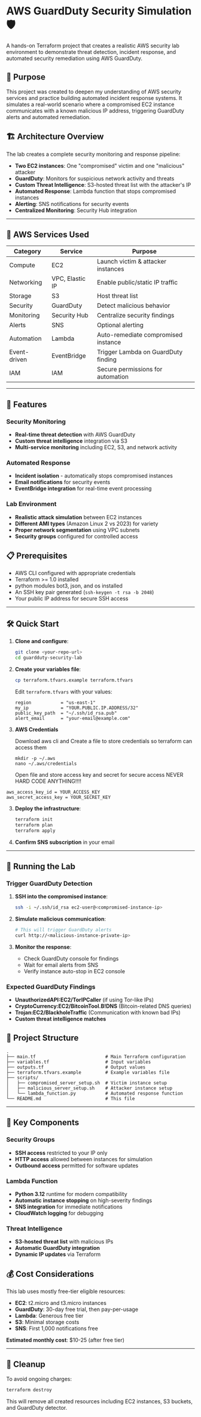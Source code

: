 # AWS GuardDuty Security Simulation 🛡️

A hands-on Terraform project that creates a realistic AWS security lab environment to demonstrate threat detection, incident response, and automated security remediation using AWS GuardDuty.

## 🎯 Purpose

This project was created to deepen my understanding of AWS security services and practice building automated incident response systems. It simulates a real-world scenario where a compromised EC2 instance communicates with a known malicious IP address, triggering GuardDuty alerts and automated remediation.

## 🏗️ Architecture Overview

The lab creates a complete security monitoring and response pipeline:

- **Two EC2 instances**: One "compromised" victim and one "malicious" attacker
- **GuardDuty**: Monitors for suspicious network activity and threats
- **Custom Threat Intelligence**: S3-hosted threat list with the attacker's IP
- **Automated Response**: Lambda function that stops compromised instances
- **Alerting**: SNS notifications for security events
- **Centralized Monitoring**: Security Hub integration


---

## 🧰 AWS Services Used

| Category       | Service         | Purpose                               |
|----------------|------------------|----------------------------------------|
| Compute        | EC2              | Launch victim & attacker instances     |
| Networking     | VPC, Elastic IP  | Enable public/static IP traffic        |
| Storage        | S3               | Host threat list                       |
| Security       | GuardDuty        | Detect malicious behavior              |
| Monitoring     | Security Hub     | Centralize security findings           |
| Alerts         | SNS              | Optional alerting                      |
| Automation     | Lambda           | Auto-remediate compromised instance    |
| Event-driven   | EventBridge      | Trigger Lambda on GuardDuty finding    |
| IAM            | IAM              | Secure permissions for automation      |

---

## 🚀 Features

### Security Monitoring
- **Real-time threat detection** with AWS GuardDuty
- **Custom threat intelligence** integration via S3
- **Multi-service monitoring** including EC2, S3, and network activity

### Automated Response
- **Incident isolation** - automatically stops compromised instances
- **Email notifications** for security events
- **EventBridge integration** for real-time event processing

### Lab Environment
- **Realistic attack simulation** between EC2 instances
- **Different AMI types** (Amazon Linux 2 vs 2023) for variety
- **Proper network segmentation** using VPC subnets
- **Security groups** configured for controlled access

## 📋 Prerequisites

- AWS CLI configured with appropriate credentials
- Terraform >= 1.0 installed
- python modules bot3, json, and os installed
- An SSH key pair generated (`ssh-keygen -t rsa -b 2048`)
- Your public IP address for secure SSH access

---


## 🛠️ Quick Start

1. **Clone and configure**:
   ```bash
   git clone <your-repo-url>
   cd guardduty-security-lab
   ```

2. **Create your variables file**:
   ```bash
   cp terraform.tfvars.example terraform.tfvars
   ```
   
   Edit `terraform.tfvars` with your values:
   ```hcl
   region           = "us-east-1"
   my_ip            = "YOUR.PUBLIC.IP.ADDRESS/32"
   public_key_path  = "~/.ssh/id_rsa.pub"
   alert_email      = "your-email@example.com"
   ```
4. **AWS Credentials**

   Download aws cli and Create a file to store credentials so terraform can access them
   
   ```hcl
   mkdir -p ~/.aws
   nano ~/.aws/credentials
   ```

   Open file and store access key and secret for secure access NEVER HARD CODE ANYTHING!!!!
   
```in
aws_access_key_id = YOUR_ACCESS_KEY
aws_secret_access_key = YOUR_SECRET_KEY
```


3. **Deploy the infrastructure**:
   ```bash
   terraform init
   terraform plan
   terraform apply
   ```

4. **Confirm SNS subscription** in your email

---

## 🧪 Running the Lab

### Trigger GuardDuty Detection

1. **SSH into the compromised instance**:
   ```bash
   ssh -i ~/.ssh/id_rsa ec2-user@<compromised-instance-ip>
   ```

2. **Simulate malicious communication**:
   ```bash
   # This will trigger GuardDuty alerts
   curl http://<malicious-instance-private-ip>
   ```

3. **Monitor the response**:
   - Check GuardDuty console for findings
   - Wait for email alerts from SNS
   - Verify instance auto-stop in EC2 console

### Expected GuardDuty Findings

- **UnauthorizedAPI:EC2/TorIPCaller** (if using Tor-like IPs)
- **CryptoCurrency:EC2/BitcoinTool.B!DNS** (Bitcoin-related DNS queries)
- **Trojan:EC2/BlackholeTraffic** (Communication with known bad IPs)
- **Custom threat intelligence matches**

## 📁 Project Structure

```
.
├── main.tf                          # Main Terraform configuration
├── variables.tf                     # Input variables
├── outputs.tf                       # Output values
├── terraform.tfvars.example         # Example variables file
├── scripts/
│   ├── compromised_server_setup.sh  # Victim instance setup
│   ├── malicious_server_setup.sh    # Attacker instance setup
│   └── lambda_function.py           # Automated response function
└── README.md                        # This file
```

---
## 🔧 Key Components

### Security Groups
- **SSH access** restricted to your IP only
- **HTTP access** allowed between instances for simulation
- **Outbound access** permitted for software updates

### Lambda Function
- **Python 3.12** runtime for modern compatibility
- **Automatic instance stopping** on high-severity findings
- **SNS integration** for immediate notifications
- **CloudWatch logging** for debugging

### Threat Intelligence
- **S3-hosted threat list** with malicious IPs
- **Automatic GuardDuty integration**
- **Dynamic IP updates** via Terraform

## 💰 Cost Considerations

This lab uses mostly free-tier eligible resources:
- **EC2**: t2.micro and t3.micro instances
- **GuardDuty**: 30-day free trial, then pay-per-usage
- **Lambda**: Generous free tier
- **S3**: Minimal storage costs
- **SNS**: First 1,000 notifications free

**Estimated monthly cost**: $10-25 (after free tier)

----

## 🧹 Cleanup

To avoid ongoing charges:

```bash
terraform destroy
```

This will remove all created resources including EC2 instances, S3 buckets, and GuardDuty detector.
